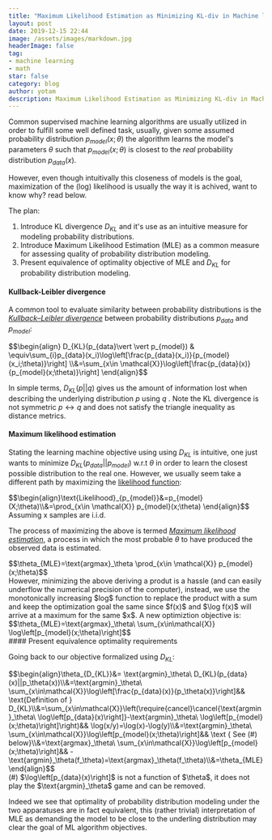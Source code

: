 ```yaml
---
title: "Maximum Likelihood Estimation as Minimizing KL-div in Machine learning"
layout: post
date: 2019-12-15 22:44
image: /assets/images/markdown.jpg
headerImage: false
tag:
- machine learning
- math
star: false
category: blog
author: yotam
description: Maximum Likelihood Estimation as Minimizing KL-div in Machine learning
---
```


Common supervised machine learning algorithms are usually utilized in order to fulfill some well defined task, usually, given some assumed probability distribution $p_{model}(x;\theta)$ the algorithm learns the model's parameters $\theta$ such that $p_{model} (x;\theta)$ is closest to the *real* probability distribution $p_{data}(x)$.

However, even though intuitivally this closeness of models is the goal, maximization of the (log) likelihood is usually the way it is achived, want to know why? read below.

The plan:

1. Introduce KL divergence $D_{KL}$ and it's use as an intuitive measure for modeling probability distributions.
2. Introduce Maximum Likelihood Estimation (MLE) as a common measure for assessing quality of probability distribution modeling.
3. Present equivalence of optimality objective of MLE and $D_{KL}$  for probability distribution modeling.

#### Kullback-Leibler divergence

A common tool to evaluate similarity between probability distributions is the *[Kullback–Leibler divergence](https://en.wikipedia.org/wiki/Kullback–Leibler_divergence)* between probability distributions $p_{data}$ and $p_{model}$:

<div>
$$\begin{align} D_{KL}(p_{data}\vert \vert p_{model}) & \equiv\sum_{i}p_{data}(x_i)\log\left[\frac{p_{data}(x_i)}{p_{model}(x_i;\theta)}\right] \\&=\sum_{x\in \mathcal{X}}\log\left[\frac{p_{data}(x)}{p_{model}(x;\theta)}\right]  \end{align}$$
</div>

 In simple terms, $D_{KL}(p||q)$ gives us the amount of information lost when describing the underlying distribution $p$ using $q$ .
 Note the KL divergence is not symmetric $p\leftrightarrow q$ and does not satisfy the triangle inequality as distance metrics.  

#### Maximum likelihood estimation

 Stating the learning machine objective using using $D_{KL}$ is intuitive, one just wants to minimize $D_{KL}(p_{data}\vert \vert p_{model})$ w.r.t $\theta$ in order to learn the closest possible distribution to the real one. However, we usually seem take a different path by maximizing the [likelihood function](https://en.wikipedia.org/wiki/Likelihood_function):
<div>
$$\begin{align}\text{Likelihood}_{p_{model}}&=p_{model}(X;\theta)\\&=\prod_{x\in \mathcal{X}} p_{model}(x;\theta) \end{align}$$
</div>
Assuming x samples are i.i.d.

The process of maximizing the above is termed [*Maximum likelihood estimation*](https://en.wikipedia.org/wiki/Maximum_likelihood_estimation), a process in which the most probable $\theta$ to have produced the observed data is estimated.
<div>
$$\theta_{MLE}=\text{argmax}_\theta \prod_{x\in \mathcal{X}} p_{model}(x;\theta)$$
</div>
However, minimizing the above deriving a produt is a hassle (and can easily underflow the numerical precision of the computer), instead, we use the monotonically increasing $log$ function to replace the product with a sum and keep the optimization goal the same since $f(x)$ and $\log f(x)$ will arrive at a maximum for the same $x$. A new optimiztion objective is:
<div>
$$\theta_{MLE}=\text{argmax}_\theta\ \sum_{x\in\mathcal{X}} \log\left[p_{model}(x;\theta)\right]$$
</div>
#### Present equivalence optimality requirements

Going back to our objective formalized using $D_{KL}$:
<div>
$$\begin{align}\theta_{D_{KL}}&= \text{argmin}_\theta\  D_{KL}(p_{data}(x)||p_\theta(x))\\&=\text{argmin}_\theta\  \sum_{x\in\mathcal{X}}\log\left[\frac{p_{data}(x)}{p_\theta(x)}\right]&& \text{Definition of } D_{KL}\\&=\sum_{x\in\mathcal{X}}\left(\require{cancel}\cancel{\text{argmin}_\theta\  \log\left[p_{data}(x)\right]}-\text{argmin}_\theta\  \log\left[p_{model}(x;\theta)\right]\right)&& \log(x/y)=\log(x)-\log(y)\\&=\text{argmin}_\theta\ \sum_{x\in\mathcal{X}}\log\left[p_{model}(x;\theta)\right]&& \text { See (#) below}\\&=\text{argmax}_\theta\ \sum_{x\in\mathcal{X}}\log\left[p_{model}(x;\theta)\right]&& -\text{argmin}_\theta(f_\theta)=\text{argmax}_\theta(f_\theta)\\&=\theta_{MLE}\end{align}$$
</div>
(#) $\log\left[p_{data}(x)\right]$  is not a function of $\theta$, it does not play the $\text{argmin}_\theta$ game and can be removed.

Indeed we see that optimality of probability distribution modeling under the two apparatuses are in fact equivalent, this (rather trivial) interpretation of MLE as demanding the model to be close to the underling distribution may clear the goal of ML algorithm objectives.  
